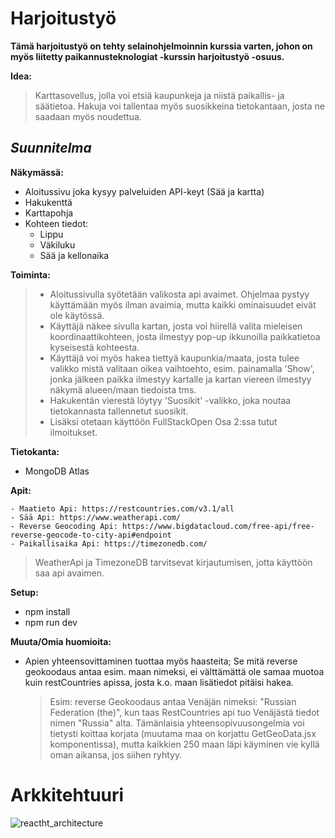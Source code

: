 # Harjoitustyö

**Tämä harjoitustyö on tehty selainohjelmoinnin kurssia varten, johon on myös liitetty paikannusteknologiat -kurssin harjoitustyö -osuus.**

**Idea:**

> Karttasovellus, jolla voi etsiä kaupunkeja ja niistä paikallis- ja säätietoa. Hakuja voi tallentaa myös suosikkeina tietokantaan, josta ne saadaan myös noudettua.

## *Suunnitelma*

**Näkymässä:**

- Aloitussivu joka kysyy palveluiden API-keyt (Sää ja kartta)
- Hakukenttä
- Karttapohja
- Kohteen tiedot:
  - Lippu
  - Väkiluku
  - Sää ja kellonaika

**Toiminta:**

> - Aloitussivulla syötetään valikosta api avaimet. Ohjelmaa pystyy käyttämään myös ilman avaimia, mutta kaikki ominaisuudet eivät ole käytössä.
> - Käyttäjä näkee sivulla kartan, josta voi hiirellä valita mieleisen koordinaattikohteen, josta ilmestyy pop-up ikkunoilla paikkatietoa kyseisestä kohteesta.
> - Käyttäjä voi myös hakea tiettyä kaupunkia/maata, josta tulee valikko mistä valitaan oikea vaihtoehto, esim. painamalla 'Show', jonka jälkeen paikka ilmestyy kartalle ja kartan viereen ilmestyy näkymä alueen/maan tiedoista tms.
> - Hakukentän vierestä löytyy 'Suosikit' -valikko, joka noutaa tietokannasta tallennetut suosikit.
> - Lisäksi otetaan käyttöön FullStackOpen Osa 2:ssa tutut ilmoitukset.

**Tietokanta:**

- MongoDB Atlas

**Apit:**

    - Maatieto Api: https://restcountries.com/v3.1/all
    - Sää Api: https://www.weatherapi.com/
    - Reverse Geocoding Api: https://www.bigdatacloud.com/free-api/free-reverse-geocode-to-city-api#endpoint
    - Paikallisaika Api: https://timezonedb.com/

> WeatherApi ja TimezoneDB tarvitsevat kirjautumisen, jotta käyttöön saa api avaimen.

**Setup:**

- npm install
- npm run dev

**Muuta/Omia huomioita:**

- Apien yhteensovittaminen tuottaa myös haasteita; Se mitä reverse geokoodaus antaa esim. maan nimeksi, ei välttämättä ole samaa muotoa kuin restCountries apissa, josta k.o. maan lisätiedot pitäisi hakea.
  > Esim:
  > reverse Geokoodaus antaa Venäjän nimeksi: "Russian Federation (the)",
  > kun taas RestCountries api tuo Venäjästä tiedot nimen "Russia" alta.
  > Tämänlaisia yhteensopivuusongelmia voi tietysti koittaa korjata (muutama maa on
  > korjattu GetGeoData.jsx komponentissa), mutta kaikkien 250 maan läpi käyminen vie
  > kyllä oman aikansa, jos siihen ryhtyy.
  >

# Arkkitehtuuri

![reactht_architecture](https://github.com/kajok88/React/assets/102037428/b5b05d53-dbb5-47e0-9bd4-e2f170b67030)


